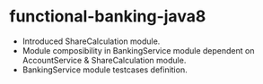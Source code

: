 # functional-banking-java8
- Introduced ShareCalculation module.
- Module composibility in BankingService module dependent on AccountService & ShareCalculation module.
- BankingService module testcases definition.
